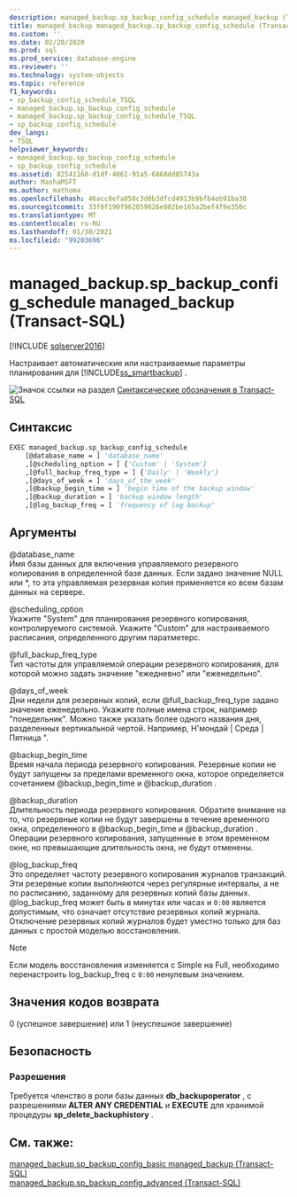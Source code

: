 ```yaml
---
description: managed_backup.sp_backup_config_schedule managed_backup (Transact-SQL)
title: managed_backup managed_backup.sp_backup_config_schedule (Transact-SQL) | Документация Майкрософт
ms.custom: ''
ms.date: 02/20/2020
ms.prod: sql
ms.prod_service: database-engine
ms.reviewer: ''
ms.technology: system-objects
ms.topic: reference
f1_keywords:
- sp_backup_config_schedule_TSQL
- managed_backup.sp_backup_config_schedule
- managed_backup.sp_backup_config_schedule_TSQL
- sp_backup_config_schedule
dev_langs:
- TSQL
helpviewer_keywords:
- managed_backup.sp_backup_config_schedule
- sp_backup_config_schedule
ms.assetid: 82541160-d1df-4061-91a5-6868dd85743a
author: MashaMSFT
ms.author: mathoma
ms.openlocfilehash: 46acc8efa858c3d0b3dfcd4913b9bfb4eb91ba30
ms.sourcegitcommit: 33f0f190f962059826e002be165a2bef4f9e350c
ms.translationtype: MT
ms.contentlocale: ru-RU
ms.lasthandoff: 01/30/2021
ms.locfileid: "99203696"
---
```

# <a name="managed_backupsp_backup_config_schedule-transact-sql"></a>managed_backup.sp_backup_config_schedule managed_backup (Transact-SQL)
[!INCLUDE [sqlserver2016](../../includes/applies-to-version/sqlserver2016.md)]

  Настраивает автоматические или настраиваемые параметры планирования для [!INCLUDE[ss_smartbackup](../../includes/ss-smartbackup-md.md)] .  
    
 ![Значок ссылки на раздел](../../database-engine/configure-windows/media/topic-link.gif "Значок ссылки на раздел") [Синтаксические обозначения в Transact-SQL](../../t-sql/language-elements/transact-sql-syntax-conventions-transact-sql.md)  
  
## <a name="syntax"></a>Синтаксис  
  
```vb  
EXEC managed_backup.sp_backup_config_schedule   
    [@database_name = ] 'database_name'
    ,[@scheduling_option = ] {'Custom' | 'System'}  
    ,[@full_backup_freq_type = ] {'Daily' | 'Weekly'}  
    ,[@days_of_week = ] 'days_of_the_week'  
    ,[@backup_begin_time = ] 'begin time of the backup window'  
    ,[@backup_duration = ] 'backup window length'  
    ,[@log_backup_freq = ] 'frequency of log backup'  
```  
  
##  <a name="arguments"></a><a name="Arguments"></a> Аргументы  
 @database_name  
 Имя базы данных для включения управляемого резервного копирования в определенной базе данных. Если задано значение NULL или *, то эта управляемая резервная копия применяется ко всем базам данных на сервере.  
  
 @scheduling_option  
 Укажите "System" для планирования резервного копирования, контролируемого системой. Укажите "Custom" для настраиваемого расписания, определенного другим паратметерс.  
  
 @full_backup_freq_type  
 Тип частоты для управляемой операции резервного копирования, для которой можно задать значение "ежедневно" или "еженедельно".  
  
 @days_of_week  
 Дни недели для резервных копий, если @full_backup_freq_type задано значение еженедельно. Укажите полные имена строк, например "понедельник".  Можно также указать более одного названия дня, разделенных вертикальной чертой. Например, Н'мондай | Среда | Пятница ".  
  
 @backup_begin_time  
 Время начала периода резервного копирования. Резервные копии не будут запущены за пределами временного окна, которое определяется сочетанием @backup_begin_time и @backup_duration .  
  
 @backup_duration  
 Длительность периода резервного копирования. Обратите внимание на то, что резервные копии не будут завершены в течение временного окна, определенного в @backup_begin_time и @backup_duration . Операции резервного копирования, запущенные в этом временном окне, но превышающие длительность окна, не будут отменены.  
  
 @log_backup_freq  
 Это определяет частоту резервного копирования журналов транзакций. Эти резервные копии выполняются через регулярные интервалы, а не по расписанию, заданному для резервных копий базы данных. @log_backup_freq может быть в минутах или часах и `0:00` является допустимым, что означает отсутствие резервных копий журнала. Отключение резервных копий журналов будет уместно только для баз данных с простой моделью восстановления.  
  
> [!NOTE]  
>  Если модель восстановления изменяется с Simple на Full, необходимо перенастроить log_backup_freq с `0:00` ненулевым значением.  
  
## <a name="return-code-value"></a>Значения кодов возврата  
 0 (успешное завершение) или 1 (неуспешное завершение)  
  
## <a name="security"></a>Безопасность  
  
### <a name="permissions"></a>Разрешения  
 Требуется членство в роли базы данных **db_backupoperator** , с разрешениями **ALTER ANY CREDENTIAL** и **EXECUTE** для хранимой процедуры **sp_delete_backuphistory** .  
  
## <a name="see-also"></a>См. также:  
 [managed_backup.sp_backup_config_basic managed_backup (Transact-SQL)](../../relational-databases/system-stored-procedures/managed-backup-sp-backup-config-basic-transact-sql.md)   
 [managed_backup.sp_backup_config_advanced (Transact-SQL)](../../relational-databases/system-stored-procedures/managed-backup-sp-backup-config-advanced-transact-sql.md)  
  
  
